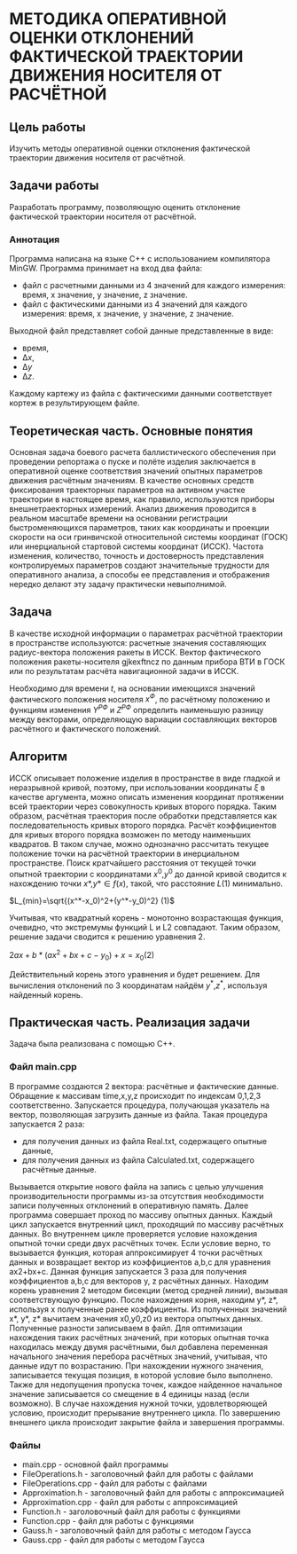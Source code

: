 # МЕТОДИКА ОПЕРАТИВНОЙ ОЦЕНКИ ОТКЛОНЕНИЙ ФАКТИЧЕСКОЙ ТРАЕКТОРИИ ДВИЖЕНИЯ НОСИТЕЛЯ ОТ РАСЧЁТНОЙ

## Цель работы
Изучить методы оперативной оценки отклонения фактической траектории движения носителя от расчётной.

## Задачи работы
Разработать программу, позволяющую оценить отклонение фактической траектории носителя от расчётной.

### Аннотация
Программа написана на языке С++ с использованием компилятора MinGW. Программа принимает на вход два файла: 
 * файл с расчетными данными из 4 значений для каждого измерения: время, x значение, y значение, z значение.
 * файл с фактическими данными из 4 значений для каждого измерения: время, x значение, y значение, z значение.

Выходной файл представляет собой данные представленные в виде:
* время, 
* $∆x$, 
* $∆y$
* $∆z$. 

Каждому картежу из файла с фактическими данными соответствует кортеж в результирующем файле.

## Теоретическая часть. Основные понятия
Основная задача боевого расчета баллистического обеспечения при проведении репортажа о пуске и полёте изделия заключается в оперативной оценке соответствия значений опытных параметров движения расчётным значениям. В качестве основных средств фиксирования траекторных параметров на активном участке траектории в настоящее время, как правило, используются приборы внешнетраекторных измерений.
Анализ движения проводится в реальном масштабе времени на основании регистрации быстроменяющихся параметров, таких как координаты и проекции скорости на оси гринвичской относительной системы координат (ГОСК) или инерциальной стартовой системы координат (ИССК). Частота изменения, количество, точность и достоверность представления контролируемых параметров создают значительные трудности для оперативного анализа, а способы ее представления и отображения нередко делают эту задачу практически невыполнимой.
## Задача
В качестве исходной информации о параметрах расчётной траектории в пространстве используются: расчетные значения составляющих радиус-вектора положения ракеты в ИССК.
Вектор фактического положения ракеты-носителя gjkexftncz по данным прибора ВТИ в ГОСК или по  результатам расчёта навигационной задачи в ИССК.

Необходимо для времени $t$, на основании имеющихся значений фактического положения носителя $x^Ф$, по расчётному положению  и функциям изменения $Y^{РФ}$ и $Z^{РФ}$ определить наименьшую разницу между векторами, определяющую вариации составляющих векторов расчётного и фактического положений.

## Алгоритм
ИССК описывает положение изделия в пространстве в виде гладкой и неразрывной кривой, поэтому, при использовании координаты $ξ$ в качестве аргумента, можно описать изменения координат протяжении всей траектории через совокупность кривых второго порядка.
Таким образом, расчётная траектория после обработки представляется как последовательность кривых второго порядка. Расчёт коэффициентов для кривых второго порядка возможен по методу наименьших квадратов.
В таком случае, можно однозначно рассчитать текущее положение точки на расчётной траектории в инерциальном пространстве.
Поиск кратчайшего расстояния от текущей точки опытной траектории с координатами $x^0$,$y^0$ до данной кривой сводится к нахождению точки $x*$,$y*∈f(x)$, такой, что расстояние $L(1)$ минимально.

$L_{min}=\sqrt{(x^*-x_0)^2+(y^*-y_0)^2} (1)$

Учитывая, что квадратный корень - монотонно возрастающая функция, очевидно, что экстремумы функций L и L2 совпадают. Таким образом, решение задачи сводится к решению уравнения 2.

$2ax+b*(ax^2+bx+c-y_0)+x=x_0 (2)$

Действительный корень этого уравнения и будет решением. 
Для вычисления отклонений по 3 координатам найдём $y^*$,$z^*$, используя найденный корень.

## Практическая часть. Реализация задачи
Задача была реализована с помощью С++.
### Файл main.cpp

В программе создаются 2 вектора: расчётные и фактические данные. Обращение к массивам time,x,y,z происходит по индексам 0,1,2,3 соответственно. Запускается процедура, получающая указатель на вектор, позволяющая загрузить данные из файла. 
Такая процедура запускается 2 раза: 
* для получения данных из файла Real.txt, содержащего опытные данные,
* для получения данных из файла Calculated.txt, содержащего расчётные данные. 

Вызывается открытие нового файла на запись с целью улучшения производительности программы из-за отсутствия необходимости записи полученных отклонений в оперативную память. Далее программа совершает проход по массиву опытных данных. Каждый цикл запускается внутренний цикл, проходящий по массиву расчётных данных. Во внутреннем цикле проверяется условие нахождения опытной точки среди двух расчётных точек. Если условие верно, то вызывается функция, которая аппроксимирует 4 точки расчётных данных и возвращает вектор из коэффициентов a,b,c для уравнения ax2+bx+c. Данная функция запускается 3 раза для получения коэффициентов a,b,c для векторов y, z расчётных данных. Находим корень уравнения 2 методом бисекции (метод средней линии), вызывая соответствующую функцию. После нахождения корня, находим y*, z*, используя x полученные ранее коэффициенты. Из полученных значений x*, y*, z* вычитаем значения x0,y0,z0 из вектора опытных данных. Полученные разности записываем в файл.
Для оптимизации нахождения таких расчётных значений, при которых опытная точка находилась между двумя расчётными, был добавлена переменная начального значения перебора расчётных значений, учитывая, что данные идут по возрастанию. При нахождении нужного значения, записывается текущая позиция, в которой условие было выполнено. Также для недопущения пропуска точек, каждое найденное начальное значение записывается со смещение в 4 единицы назад (если возможно).
В случае нахождения нужной точки, удовлетворяющей условию, происходит прерывание внутреннего цикла.
По завершению внешнего цикла происходит закрытие файла и завершения программы.

### Файлы
* main.cpp - основной файл программы
* FileOperations.h - заголовочный файл для работы с файлами
* FileOperations.cpp - файл для работы с файлами
* Approximation.h - заголовочный файл для работы с аппроксимацией
* Approximation.cpp - файл для работы с аппроксимацией
* Function.h - заголовочный файл для работы с функциями
* Function.cpp - файл для работы с функциями
* Gauss.h - заголовочный файл для работы с методом Гаусса
* Gauss.cpp - файл для работы с методом Гаусса
